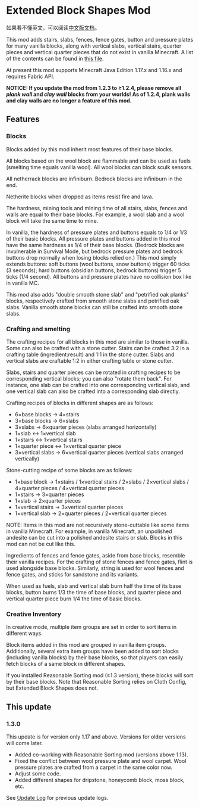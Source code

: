 # Extended Block Shapes Mod

如果看不懂英文，可以阅读[中文版文档](README.md)。

This mod adds stairs, slabs, fences, fence gates, button and pressure plates for many vanilla blocks, along with vertical slabs, vertical stairs, quarter pieces and vertical quarter pieces that do not exist in vanilla Minecraft. A list of the contents can be found in [this file](BlockList.md).

At present this mod supports Minecraft Java Edition 1.17.x and 1.16.x and requires Fabric API.

**NOTICE: If you update the mod from 1.2.3 to ≥1.2.4, please remove all _plank wall_ and _clay wall_ blocks from your worlds! As of 1.2.4, plank walls and clay walls are no longer a feature of this mod.**

## Features

### Blocks

Blocks added by this mod inherit most features of their base blocks.

All blocks based on the wool block are flammable and can be used as fuels (smelting time equals vanilla wool). All wool blocks can block sculk sensors.

All netherrack blocks are infiniburn. Bedrock blocks are infiniburn in the end.

Netherite blocks when dropped as items resist fire and lava.

The hardness, mining tools and mining time of all stairs, slabs, fences and walls are equal to their base blocks. For example, a wool slab and a wool block will take the same time to mine.

In vanilla, the hardness of pressure plates and buttons equals to 1/4 or 1/3 of their basic blocks. All pressure plates and buttons added in this mod have the same hardness as 1/4 of their base blocks. (Bedrock blocks are invulnerable in Survival Mode, but bedrock pressure plates and bedrock buttons drop normally when losing blocks relied on.) This mod simply extends buttons: soft buttons (wool buttons, snow buttons) trigger 60 ticks (3 seconds); hard buttons (obsidian buttons, bedrock buttons) trigger 5 ticks (1/4 second). All buttons and pressure plates have no collision box like in vanilla MC.

This mod also adds "double smooth stone slab" and "petrified oak planks" blocks, respectively crafted from smooth stone slabs and petrified oak slabs. Vanilla smooth stone blocks can still be crafted into smooth stone slabs.

### Crafting and smelting

The crafting recipes for all blocks in this mod are similar to those in vanilla. Some can also be crafted with a stone cutter. Stairs can be crafted 3:2 in a crafting table (ingredient:result) and 1:1 in the stone cutter. Slabs and vertical slabs are craftable 1:2 in either crafting table or stone cutter.

Slabs, stairs and quarter pieces can be rotated in crafting recipes to be corresponding vertical blocks; you can also "rotate them back". For instance, one slab can be crafted into one corresponding vertical slab, and one vertical slab can also be crafted into a corresponding slab directly.


Crafting recipes of blocks in different shapes are as follows:

- 6×base blocks → 4×stairs
- 3×base blocks → 6×slabs
- 3×slabs → 6×quarter pieces (slabs arranged horizontally)
- 1×slab ↔ 1×vertical slab
- 1×stairs ↔ 1×vertical stairs
- 1×quarter piece ↔ 1×vertical quarter piece
- 3×vertical slabs → 6×vertical quarter pieces (vertical slabs arranged vertically)

Stone-cutting recipe of some blocks are as follows:

- 1×base block → 1×stairs / 1×vertical stairs / 2×slabs / 2×vertical slabs / 4×quarter pieces / 4×vertical quarter pieces
- 1×stairs → 3×quarter pieces
- 1×slab → 2×quarter pieces
- 1×vertical stairs → 3×vertical quarter pieces
- 1×vertical slab → 2×quarter pieces / 2×vertical quarter pieces

NOTE: Items in this mod are not recursively stone-cuttable like some items in vanilla Minecraft. For example, in vanilla Minecraft, an unpolished andesite can be cut into a polished andesite stairs or slab. Blocks in this mod can not be cut like this.

Ingredients of fences and fence gates, aside from base blocks, resemble their vanilla recipes. For the crafting of stone fences and fence gates, flint is used alongside base blocks. Similarly, string is used for wool fences and fence gates, and sticks for sandstone and its variants.

When used as fuels, slab and vertical slab burn half the time of its base blocks, button burns 1/3 the time of base blocks, and quarter piece and vertical quarter piece burn 1/4 the time of basic blocks.

### Creative Inventory

In creative mode, multiple item groups are set in order to sort items in different ways.

Block items added in this mod are grouped in vanilla item groups. Additionally, several extra item groups have been added to sort blocks (including vanilla blocks) by their base blocks, so that players can easily fetch blocks of a same block in different shapes.

If you installed Reasonable Sorting mod (≥1.3 version), these blocks will sort by their base blocks. Note that Reasonable Sorting relies on Cloth Config, but Extended Block Shapes does not.

## This update

### 1.3.0

This update is for version only 1.17 and above. Versions for older versions will come later.

- Added co-working with Reasonable Sorting mod (versions above 1.13).
- Fixed the conflict between wool pressure plate and wool carpet. Wool pressure plates are crafted from a carpet in the same color now.
- Adjust some code.
- Added different shapes for dripstone, honeycomb block, moss block, etc.

See [Update Log](UpdateLog.md) for previous update logs.
